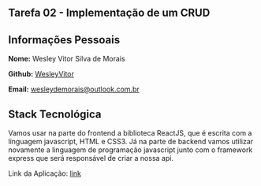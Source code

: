 ## Tarefa 02 - Implementação de um CRUD

## Informações Pessoais

**Nome:** Wesley Vitor Silva de Morais

**Github:** [WesleyVitor](https://github.com/WesleyVitor)

**Email:** wesleydemorais@outlook.com.br

## Stack Tecnológica

Vamos usar na parte do frontend a biblioteca ReactJS, que é escrita com a linguagem javascript, HTML e CSS3. Já na parte de backend vamos utilizar novamente a linguagem de programação javascript junto com o framework express que será responsável de criar a nossa api.

Link da Aplicação: [link](https://github.com/joanmdrs/sigcli)
